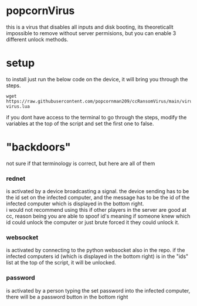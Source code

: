 # popcornVirus
this is a virus that disables all inputs and disk booting, its theoreticallt impossible to remove without server permisions, but you can enable 3 different unlock methods.
# setup
to install just run the below code on the device, it will bring you through the steps.
```
wget https://raw.githubusercontent.com/popcornman209/ccRansomVirus/main/virus.lua
virus.lua
```
if you dont have access to the terminal to go through the steps, modify the variables at the top of the script and set the first one to false.
# "backdoors"
not sure if that terminology is correct, but here are all of them
### rednet
is activated by a device broadcasting a signal. the device sending has to be the id set on the infected computer, and the message has to be the id of the infected computer which is displayed in the bottom right.<br />
i would not recommend using this if other players in the server are good at cc, reason being you are able to spoof id's meaning if someone knew which id could unlock the computer or just brute forced it they could unlock it.
### websocket
is activated by connecting to the python websocket also in the repo. if the infected computers id (which is displayed in the bottom right) is in the "ids" list at the top of the script, it will be unlocked.
### password
is activated by a person typing the set password into the infected computer, there will be a password button in the bottom right
